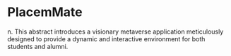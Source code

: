 # PlacemMate
n. This abstract introduces a visionary metaverse application meticulously designed to provide a dynamic and interactive environment for both students and alumni.
